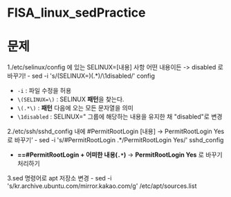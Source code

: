 # FISA_linux_sedPractice

# 문제
1./etc/selinux/config 에 있는 SELINUX=[내용] 사항 어떤 내용이든 -> disabled 로 바꾸기!
	- sed -i 's/\(SELINUX=\)\(.*\)/\1disabled/' config
 - `-i` : 파일 수정을 허용
- `\(SELINUX=\)` : SELINUX **패턴**을 찾는다.
- `\(.*\)` : **패턴** 다음에 오는 모든 문자열을 의미
- `\1disabled` : SELINUX=" 그룹에 해당하는 내용을 유지한 채 "disabled"로 변경

2./etc/ssh/sshd_config 내에 #PermitRootLogin [내용] → PermitRootLogin Yes 로 바꾸기’
	- sed -i 's/#PermitRootLogin .*/PermitRootLogin Yes/' sshd_config
 - **==#PermitRootLogin + 어떠한 내용(`.*`)** → **PermitRootLogin Yes** 로 바꾸기 처리하기

3.sed 명령어로 apt 저장소 변경
	- sed -i 's/kr.archive.ubuntu.com/mirror.kakao.com/g' /etc/apt/sources.list 
